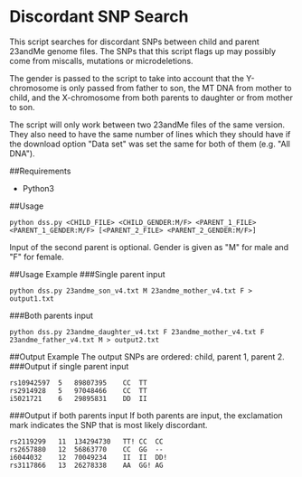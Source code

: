 # Discordant SNP Search
This script searches for discordant SNPs between child and parent 23andMe genome files. The SNPs that this script flags up may possibly come from miscalls, mutations or microdeletions.

The gender is passed to the script to take into account that the Y-chromosome is only passed from father to son, the MT DNA from mother to child, and the X-chromosome from both parents to daughter or from mother to son.

The script will only work between two 23andMe files of the same version. They also need to have the same number of lines which they should have if the download option "Data set" was set the same for both of them (e.g. "All DNA").

##Requirements
* Python3

##Usage
```
python dss.py <CHILD_FILE> <CHILD_GENDER:M/F> <PARENT_1_FILE> <PARENT_1_GENDER:M/F> [<PARENT_2_FILE> <PARENT_2_GENDER:M/F>]
```
Input of the second parent is optional. Gender is given as "M" for male and "F" for female.

##Usage Example
###Single parent input
```
python dss.py 23andme_son_v4.txt M 23andme_mother_v4.txt F > output1.txt
```

###Both parents input
```
python dss.py 23andme_daughter_v4.txt F 23andme_mother_v4.txt F 23andme_father_v4.txt M > output2.txt
```

##Output Example
The output SNPs are ordered: child, parent 1, parent 2.
###Output if single parent input
```
rs10942597	5	89807395	CC	TT
rs2914928	5	97048466	CC	TT
i5021721	6	29895831	DD	II
```

###Output if both parents input
If both parents are input, the exclamation mark indicates the SNP that is most likely discordant.
```
rs2119299	11	134294730	TT!	CC	CC
rs2657880	12	56863770	CC	GG	--
i6044032	12	70049234	II	II	DD!
rs3117866	13	26278338	AA	GG!	AG
```
